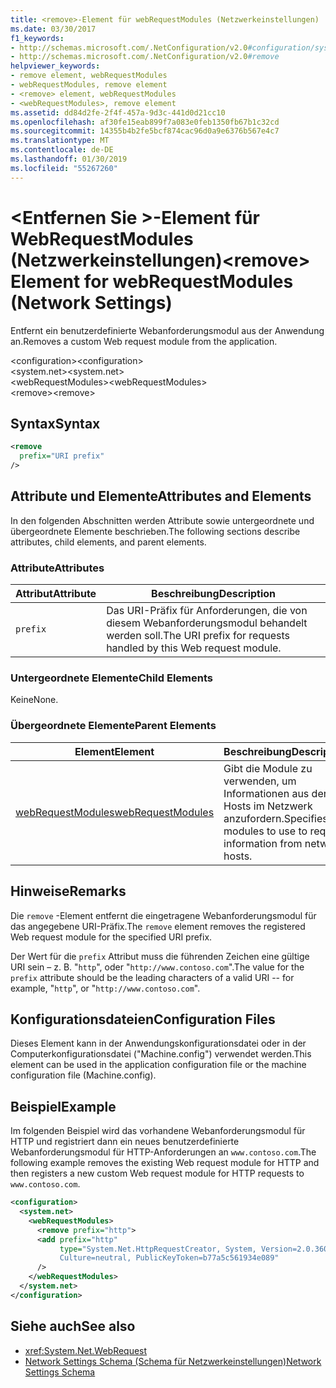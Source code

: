 ```yaml
---
title: <remove>-Element für webRequestModules (Netzwerkeinstellungen)
ms.date: 03/30/2017
f1_keywords:
- http://schemas.microsoft.com/.NetConfiguration/v2.0#configuration/system.net/webRequestModules/remove
- http://schemas.microsoft.com/.NetConfiguration/v2.0#remove
helpviewer_keywords:
- remove element, webRequestModules
- webRequestModules, remove element
- <remove> element, webRequestModules
- <webRequestModules>, remove element
ms.assetid: dd84d2fe-2f4f-457a-9d3c-441d0d21cc10
ms.openlocfilehash: af30fe15eab899f7a083e0feb1350fb67b1c32cd
ms.sourcegitcommit: 14355b4b2fe5bcf874cac96d0a9e6376b567e4c7
ms.translationtype: MT
ms.contentlocale: de-DE
ms.lasthandoff: 01/30/2019
ms.locfileid: "55267260"
---
```

# <a name="remove-element-for-webrequestmodules-network-settings"></a><span data-ttu-id="a218d-102">\<Entfernen Sie >-Element für WebRequestModules (Netzwerkeinstellungen)</span><span class="sxs-lookup"><span data-stu-id="a218d-102">\<remove> Element for webRequestModules (Network Settings)</span></span>
<span data-ttu-id="a218d-103">Entfernt ein benutzerdefinierte Webanforderungsmodul aus der Anwendung an.</span><span class="sxs-lookup"><span data-stu-id="a218d-103">Removes a custom Web request module from the application.</span></span>  
  
 <span data-ttu-id="a218d-104">\<configuration></span><span class="sxs-lookup"><span data-stu-id="a218d-104">\<configuration></span></span>  
<span data-ttu-id="a218d-105">\<system.net></span><span class="sxs-lookup"><span data-stu-id="a218d-105">\<system.net></span></span>  
<span data-ttu-id="a218d-106">\<webRequestModules></span><span class="sxs-lookup"><span data-stu-id="a218d-106">\<webRequestModules></span></span>  
<span data-ttu-id="a218d-107">\<remove></span><span class="sxs-lookup"><span data-stu-id="a218d-107">\<remove></span></span>  
  
## <a name="syntax"></a><span data-ttu-id="a218d-108">Syntax</span><span class="sxs-lookup"><span data-stu-id="a218d-108">Syntax</span></span>  
  
```xml  
<remove   
  prefix="URI prefix"   
/>  
```  
  
## <a name="attributes-and-elements"></a><span data-ttu-id="a218d-109">Attribute und Elemente</span><span class="sxs-lookup"><span data-stu-id="a218d-109">Attributes and Elements</span></span>  
 <span data-ttu-id="a218d-110">In den folgenden Abschnitten werden Attribute sowie untergeordnete und übergeordnete Elemente beschrieben.</span><span class="sxs-lookup"><span data-stu-id="a218d-110">The following sections describe attributes, child elements, and parent elements.</span></span>  
  
### <a name="attributes"></a><span data-ttu-id="a218d-111">Attribute</span><span class="sxs-lookup"><span data-stu-id="a218d-111">Attributes</span></span>  
  
|<span data-ttu-id="a218d-112">**Attribut**</span><span class="sxs-lookup"><span data-stu-id="a218d-112">**Attribute**</span></span>|<span data-ttu-id="a218d-113">**Beschreibung**</span><span class="sxs-lookup"><span data-stu-id="a218d-113">**Description**</span></span>|  
|-------------------|---------------------|  
|`prefix`|<span data-ttu-id="a218d-114">Das URI-Präfix für Anforderungen, die von diesem Webanforderungsmodul behandelt werden soll.</span><span class="sxs-lookup"><span data-stu-id="a218d-114">The URI prefix for requests handled by this Web request module.</span></span>|  
  
### <a name="child-elements"></a><span data-ttu-id="a218d-115">Untergeordnete Elemente</span><span class="sxs-lookup"><span data-stu-id="a218d-115">Child Elements</span></span>  
 <span data-ttu-id="a218d-116">Keine</span><span class="sxs-lookup"><span data-stu-id="a218d-116">None.</span></span>  
  
### <a name="parent-elements"></a><span data-ttu-id="a218d-117">Übergeordnete Elemente</span><span class="sxs-lookup"><span data-stu-id="a218d-117">Parent Elements</span></span>  
  
|<span data-ttu-id="a218d-118">**Element**</span><span class="sxs-lookup"><span data-stu-id="a218d-118">**Element**</span></span>|<span data-ttu-id="a218d-119">**Beschreibung**</span><span class="sxs-lookup"><span data-stu-id="a218d-119">**Description**</span></span>|  
|-----------------|---------------------|  
|[<span data-ttu-id="a218d-120">webRequestModules</span><span class="sxs-lookup"><span data-stu-id="a218d-120">webRequestModules</span></span>](../../../../../docs/framework/configure-apps/file-schema/network/webrequestmodules-element-network-settings.md)|<span data-ttu-id="a218d-121">Gibt die Module zu verwenden, um Informationen aus der Hosts im Netzwerk anzufordern.</span><span class="sxs-lookup"><span data-stu-id="a218d-121">Specifies modules to use to request information from network hosts.</span></span>|  
  
## <a name="remarks"></a><span data-ttu-id="a218d-122">Hinweise</span><span class="sxs-lookup"><span data-stu-id="a218d-122">Remarks</span></span>  
 <span data-ttu-id="a218d-123">Die `remove` -Element entfernt die eingetragene Webanforderungsmodul für das angegebene URI-Präfix.</span><span class="sxs-lookup"><span data-stu-id="a218d-123">The `remove` element removes the registered Web request module for the specified URI prefix.</span></span>  
  
 <span data-ttu-id="a218d-124">Der Wert für die `prefix` Attribut muss die führenden Zeichen eine gültige URI sein – z. B. "`http`", oder "`http://www.contoso.com`".</span><span class="sxs-lookup"><span data-stu-id="a218d-124">The value for the `prefix` attribute should be the leading characters of a valid URI -- for example, "`http`", or "`http://www.contoso.com`".</span></span>  
  
## <a name="configuration-files"></a><span data-ttu-id="a218d-125">Konfigurationsdateien</span><span class="sxs-lookup"><span data-stu-id="a218d-125">Configuration Files</span></span>  
 <span data-ttu-id="a218d-126">Dieses Element kann in der Anwendungskonfigurationsdatei oder in der Computerkonfigurationsdatei ("Machine.config") verwendet werden.</span><span class="sxs-lookup"><span data-stu-id="a218d-126">This element can be used in the application configuration file or the machine configuration file (Machine.config).</span></span>  
  
## <a name="example"></a><span data-ttu-id="a218d-127">Beispiel</span><span class="sxs-lookup"><span data-stu-id="a218d-127">Example</span></span>  

<span data-ttu-id="a218d-128">Im folgenden Beispiel wird das vorhandene Webanforderungsmodul für HTTP und registriert dann ein neues benutzerdefinierte Webanforderungsmodul für HTTP-Anforderungen an `www.contoso.com`.</span><span class="sxs-lookup"><span data-stu-id="a218d-128">The following example removes the existing Web request module for HTTP and then registers a new custom Web request module for HTTP requests to `www.contoso.com`.</span></span>
  
```xml  
<configuration>  
  <system.net>  
    <webRequestModules>  
      <remove prefix="http">  
      <add prefix="http"  
           type="System.Net.HttpRequestCreator, System, Version=2.0.3600.0,  
           Culture=neutral, PublicKeyToken=b77a5c561934e089"  
      />  
    </webRequestModules>  
  </system.net>  
</configuration>  
```  
  
## <a name="see-also"></a><span data-ttu-id="a218d-129">Siehe auch</span><span class="sxs-lookup"><span data-stu-id="a218d-129">See also</span></span>
- <xref:System.Net.WebRequest>
- [<span data-ttu-id="a218d-130">Network Settings Schema (Schema für Netzwerkeinstellungen)</span><span class="sxs-lookup"><span data-stu-id="a218d-130">Network Settings Schema</span></span>](../../../../../docs/framework/configure-apps/file-schema/network/index.md)
